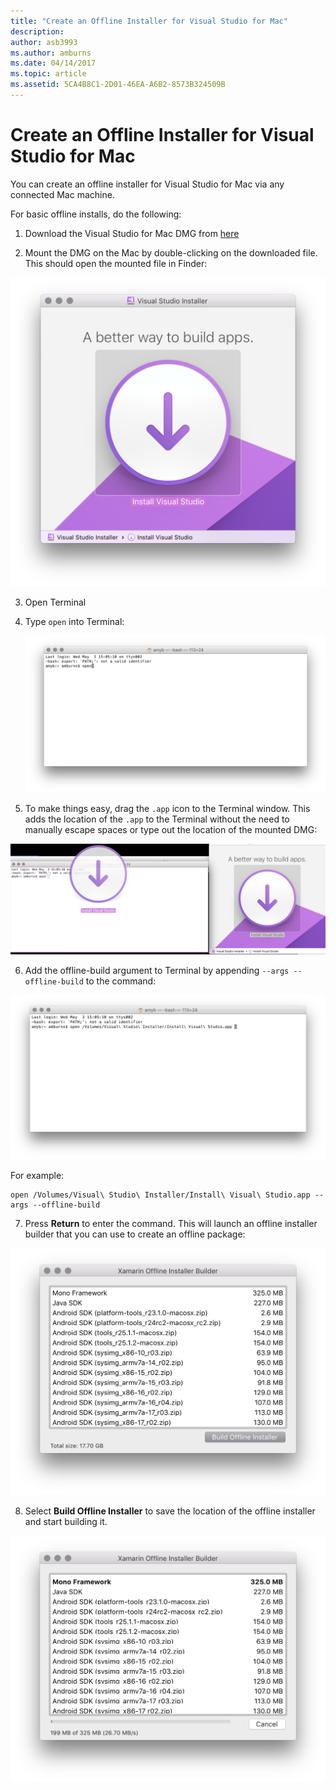 ```yaml
---
title: "Create an Offline Installer for Visual Studio for Mac"
description: 
author: asb3993
ms.author: amburns
ms.date: 04/14/2017
ms.topic: article
ms.assetid: 5CA4B8C1-2D01-46EA-A6B2-8573B324509B
---
```


# Create an Offline Installer for Visual Studio for Mac

You can create an offline installer for Visual Studio for Mac via any connected Mac machine.

For basic offline installs, do the following:

1. Download the Visual Studio for Mac DMG from [here](https://www.visualstudio.com/vs/visual-studio-mac/)

2. Mount the DMG on the Mac by double-clicking on the downloaded file. This should open the mounted file in Finder:

  ![installer mounted and showing in Finder](media/create-offline-installer-image1.png)

3. Open Terminal

4. Type `open` into Terminal:

    ![installer mounted and showing in Finder](media/create-offline-installer-image2.png)

5. To make things easy, drag the `.app` icon to the Terminal window. This adds the location of the `.app` to the Terminal without the need to manually escape spaces or type out the location of the mounted DMG:

  ![Drag app to terminal](media/create-offline-installer-image3.png)

6. Add the offline-build argument to Terminal by appending `--args --offline-build` to the command:

  ![installer mounted and showing in Finder](media/create-offline-installer-image4.png)

  For example:

  ```
  open /Volumes/Visual\ Studio\ Installer/Install\ Visual\ Studio.app --args --offline-build
  ```

7. Press **Return** to enter the command. This will launch an offline installer builder that you can use to create an offline package:

  ![Offline Installer builder dialog ](media/create-offline-installer-image5.png)

8. Select **Build Offline Installer** to save the location of the offline installer and start building it.

  ![Start building installer](media/create-offline-installer-image6.png)